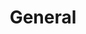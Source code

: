 ---
title: "General"
menus:
    1general:
        weight: 1
        params:
            heading: true

---